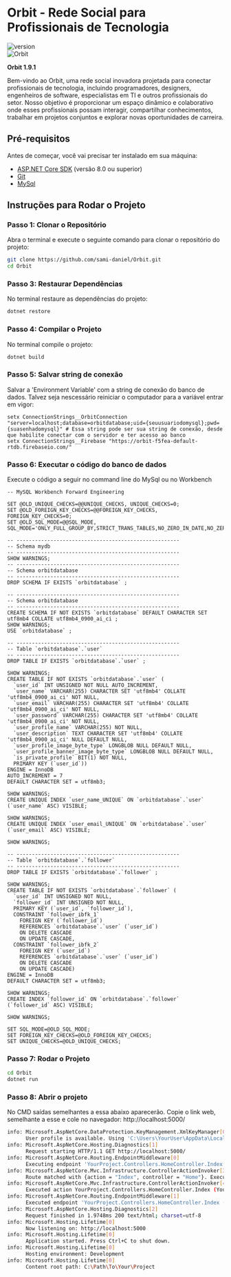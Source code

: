 # Orbit - Rede Social para Profissionais de Tecnologia
![version](https://img.shields.io/badge/version-1.9.1-black.svg) <br>
![Orbit](https://img.shields.io/badge/Orbit-black.svg)

**Orbit 1.9.1**

Bem-vindo ao Orbit, uma rede social inovadora projetada para conectar profissionais de tecnologia, incluindo programadores, designers, engenheiros de software, especialistas em TI e outros profissionais do setor. Nosso objetivo é proporcionar um espaço dinâmico e colaborativo onde esses profissionais possam interagir, compartilhar conhecimentos, trabalhar em projetos conjuntos e explorar novas oportunidades de carreira.

## Pré-requisitos

Antes de começar, você vai precisar ter instalado em sua máquina:

- [ASP.NET Core SDK](https://dotnet.microsoft.com/download) (versão 8.0 ou superior)
- [Git](https://git-scm.com/downloads)
- [MySql](https://dev.mysql.com/downloads/mysql/)

## Instruções para Rodar o Projeto 

### Passo 1: Clonar o Repositório

Abra o terminal e execute o seguinte comando para clonar o repositório do projeto:

``` sh
git clone https://github.com/sami-daniel/Orbit.git
cd Orbit
```

### Passo 3: Restaurar Dependências 
No terminal restaure as dependências do projeto:
``` sh
dotnet restore
```

### Passo 4: Compilar o Projeto
No terminal compile o projeto:
``` sh
dotnet build
```

### Passo 5: Salvar string de conexão
Salvar a 'Environment Variable' com a string de conexão do banco de dados. 
Talvez seja nescessário reiniciar o computador para a variável entrar em vigor: 
``` PowerSheel
setx ConnectionStrings__OrbitConnection "server=localhost;database=orbitdatabase;uid={seuusuariodomysql};pwd={suasenhadomysql}" # Essa string pode ser sua string de conexão, desde que habilite conectar com o servidor e ter acesso ao banco
setx ConnectionStrings__Firebase "https://orbit-f5fea-default-rtdb.firebaseio.com/"
```

### Passo 6: Executar o código do banco de dados
Execute o código a seguir no command line do MySql ou no Workbench
``` MySqlCmd
-- MySQL Workbench Forward Engineering

SET @OLD_UNIQUE_CHECKS=@@UNIQUE_CHECKS, UNIQUE_CHECKS=0;
SET @OLD_FOREIGN_KEY_CHECKS=@@FOREIGN_KEY_CHECKS, FOREIGN_KEY_CHECKS=0;
SET @OLD_SQL_MODE=@@SQL_MODE, SQL_MODE='ONLY_FULL_GROUP_BY,STRICT_TRANS_TABLES,NO_ZERO_IN_DATE,NO_ZERO_DATE,ERROR_FOR_DIVISION_BY_ZERO,NO_ENGINE_SUBSTITUTION';

-- -----------------------------------------------------
-- Schema mydb
-- -----------------------------------------------------
SHOW WARNINGS;
-- -----------------------------------------------------
-- Schema orbitdatabase
-- -----------------------------------------------------
DROP SCHEMA IF EXISTS `orbitdatabase` ;

-- -----------------------------------------------------
-- Schema orbitdatabase
-- -----------------------------------------------------
CREATE SCHEMA IF NOT EXISTS `orbitdatabase` DEFAULT CHARACTER SET utf8mb4 COLLATE utf8mb4_0900_ai_ci ;
SHOW WARNINGS;
USE `orbitdatabase` ;

-- -----------------------------------------------------
-- Table `orbitdatabase`.`user`
-- -----------------------------------------------------
DROP TABLE IF EXISTS `orbitdatabase`.`user` ;

SHOW WARNINGS;
CREATE TABLE IF NOT EXISTS `orbitdatabase`.`user` (
  `user_id` INT UNSIGNED NOT NULL AUTO_INCREMENT,
  `user_name` VARCHAR(255) CHARACTER SET 'utf8mb4' COLLATE 'utf8mb4_0900_ai_ci' NOT NULL,
  `user_email` VARCHAR(255) CHARACTER SET 'utf8mb4' COLLATE 'utf8mb4_0900_ai_ci' NOT NULL,
  `user_password` VARCHAR(255) CHARACTER SET 'utf8mb4' COLLATE 'utf8mb4_0900_ai_ci' NOT NULL,
  `user_profile_name` VARCHAR(255) NOT NULL,
  `user_description` TEXT CHARACTER SET 'utf8mb4' COLLATE 'utf8mb4_0900_ai_ci' NULL DEFAULT NULL,
  `user_profile_image_byte_type` LONGBLOB NULL DEFAULT NULL,
  `user_profile_banner_image_byte_type` LONGBLOB NULL DEFAULT NULL,
  `is_private_profile` BIT(1) NOT NULL,
  PRIMARY KEY (`user_id`))
ENGINE = InnoDB
AUTO_INCREMENT = 7
DEFAULT CHARACTER SET = utf8mb3;

SHOW WARNINGS;
CREATE UNIQUE INDEX `user_name_UNIQUE` ON `orbitdatabase`.`user` (`user_name` ASC) VISIBLE;

SHOW WARNINGS;
CREATE UNIQUE INDEX `user_email_UNIQUE` ON `orbitdatabase`.`user` (`user_email` ASC) VISIBLE;

SHOW WARNINGS;

-- -----------------------------------------------------
-- Table `orbitdatabase`.`follower`
-- -----------------------------------------------------
DROP TABLE IF EXISTS `orbitdatabase`.`follower` ;

SHOW WARNINGS;
CREATE TABLE IF NOT EXISTS `orbitdatabase`.`follower` (
  `user_id` INT UNSIGNED NOT NULL,
  `follower_id` INT UNSIGNED NOT NULL,
  PRIMARY KEY (`user_id`, `follower_id`),
  CONSTRAINT `follower_ibfk_1`
    FOREIGN KEY (`follower_id`)
    REFERENCES `orbitdatabase`.`user` (`user_id`)
    ON DELETE CASCADE
    ON UPDATE CASCADE,
  CONSTRAINT `follower_ibfk_2`
    FOREIGN KEY (`user_id`)
    REFERENCES `orbitdatabase`.`user` (`user_id`)
    ON DELETE CASCADE
    ON UPDATE CASCADE)
ENGINE = InnoDB
DEFAULT CHARACTER SET = utf8mb3;

SHOW WARNINGS;
CREATE INDEX `follower_id` ON `orbitdatabase`.`follower` (`follower_id` ASC) VISIBLE;

SHOW WARNINGS;

SET SQL_MODE=@OLD_SQL_MODE;
SET FOREIGN_KEY_CHECKS=@OLD_FOREIGN_KEY_CHECKS;
SET UNIQUE_CHECKS=@OLD_UNIQUE_CHECKS;
```

### Passo 7: Rodar o Projeto
``` sh
cd Orbit
dotnet run
```

### Passo 8: Abrir o projeto
No CMD saídas semelhantes a essa abaixo aparecerão. Copie o link web, semelhante a
esse e cole no navegador:
http://localhost:5000/ 
``` sh
info: Microsoft.AspNetCore.DataProtection.KeyManagement.XmlKeyManager[0]
      User profile is available. Using 'C:\Users\YourUser\AppData\Local\ASP.NET\DataProtection-Keys' as key repository and Windows DPAPI to encrypt keys at rest.
info: Microsoft.AspNetCore.Hosting.Diagnostics[1]
      Request starting HTTP/1.1 GET http://localhost:5000/
info: Microsoft.AspNetCore.Routing.EndpointMiddleware[0]
      Executing endpoint 'YourProject.Controllers.HomeController.Index (YourProject)'
info: Microsoft.AspNetCore.Mvc.Infrastructure.ControllerActionInvoker[3]
      Route matched with {action = "Index", controller = "Home"}. Executing controller action with signature Microsoft.AspNetCore.Mvc.IActionResult Index() on controller YourProject.Controllers.HomeController (YourProject).
info: Microsoft.AspNetCore.Mvc.Infrastructure.ControllerActionInvoker[4]
      Executed action YourProject.Controllers.HomeController.Index (YourProject) in 0.5894ms
info: Microsoft.AspNetCore.Routing.EndpointMiddleware[1]
      Executed endpoint 'YourProject.Controllers.HomeController.Index (YourProject)'
info: Microsoft.AspNetCore.Hosting.Diagnostics[2]
      Request finished in 1.9748ms 200 text/html; charset=utf-8
info: Microsoft.Hosting.Lifetime[0]
      Now listening on: http://localhost:5000
info: Microsoft.Hosting.Lifetime[0]
      Application started. Press Ctrl+C to shut down.
info: Microsoft.Hosting.Lifetime[0]
      Hosting environment: Development
info: Microsoft.Hosting.Lifetime[0]
      Content root path: C:\Path\To\Your\Project
```

